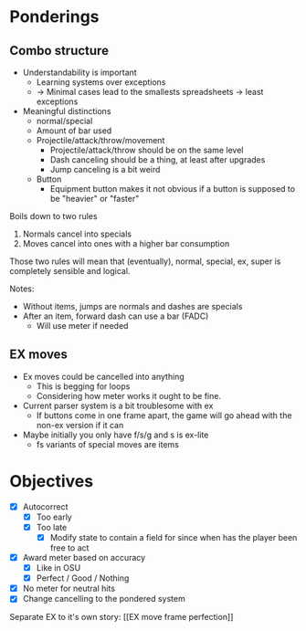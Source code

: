 # Ponderings
## Combo structure
- Understandability is important
	- Learning systems over exceptions
	- -> Minimal cases lead to the smallests spreadsheets -> least exceptions
- Meaningful distinctions
	- normal/special
	- Amount of bar used
	- Projectile/attack/throw/movement
		- Projectile/attack/throw should be on the same level
		- Dash canceling should be a thing, at least after upgrades
		- Jump canceling is a bit weird
	- Button
		- Equipment button makes it not obvious if a button is supposed to be "heavier" or "faster"

Boils down to two rules
1. Normals cancel into specials
2. Moves cancel into ones with a higher bar consumption

Those two rules will mean that (eventually), normal, special, ex, super is completely sensible and logical.

Notes:
- Without items, jumps are normals and dashes are specials
- After an item, forward dash can use a bar (FADC)
	- Will use meter if needed


## EX moves
- Ex moves could be cancelled into anything
	- This is begging for loops
	- Considering how meter works it ought to be fine.
- Current parser system is a bit troublesome with ex
	- If buttons come in one frame apart, the game will go ahead with the non-ex version if it can
- Maybe initially you only have f/s/g and s is ex-lite
	- fs variants of special moves are items

# Objectives
- [x] Autocorrect
	- [x] Too early
	- [x] Too late
		- [x] Modify state to contain a field for since when has the player been free to act
- [x] Award meter based on accuracy
	- [x] Like in OSU
	- [x] Perfect / Good / Nothing
- [x] No meter for neutral hits
- [x] Change cancelling to the pondered system

Separate EX to it's own story: [[EX move frame perfection]]
